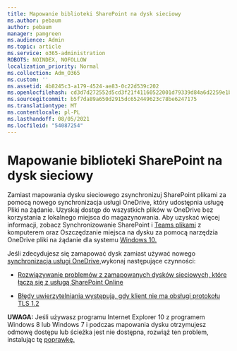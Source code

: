 ```yaml
---
title: Mapowanie biblioteki SharePoint na dysk sieciowy
ms.author: pebaum
author: pebaum
manager: pamgreen
ms.audience: Admin
ms.topic: article
ms.service: o365-administration
ROBOTS: NOINDEX, NOFOLLOW
localization_priority: Normal
ms.collection: Adm_O365
ms.custom: ''
ms.assetid: 4b8245c3-a179-4524-ae83-0c22d539c202
ms.openlocfilehash: cd3d7d272552d5cd3f21f41160522001d79339d84a6d2259e1b1868deee66ef0
ms.sourcegitcommit: b5f7da89a650d2915dc652449623c78be6247175
ms.translationtype: MT
ms.contentlocale: pl-PL
ms.lasthandoff: 08/05/2021
ms.locfileid: "54087254"
---
```

# <a name="map-a-sharepoint-library-to-a-network-drive"></a>Mapowanie biblioteki SharePoint na dysk sieciowy

Zamiast mapowania dysku sieciowego zsynchronizuj SharePoint plikami za pomocą nowego synchronizacja usługi OneDrive, który udostępnia usługę Pliki na żądanie. Uzyskaj dostęp do wszystkich plików w OneDrive bez korzystania z lokalnego miejsca do magazynowania. Aby uzyskać więcej informacji, zobacz Synchronizowanie SharePoint i [Teams plikami](https://support.microsoft.com/office/sync-sharepoint-and-teams-files-with-your-computer-6de9ede8-5b6e-4503-80b2-6190f3354a88) z komputerem oraz Oszczędzanie miejsca na dysku za pomocą narzędzia OneDrive pliki na żądanie dla systemu [Windows 10.](https://support.microsoft.com/office/save-disk-space-with-onedrive-files-on-demand-for-windows-10-0e6860d3-d9f3-4971-b321-7092438fb38e)

Jeśli zdecydujesz się zamapować dysk zamiast używać nowego [synchronizacja usługi OneDrive,](https://support.microsoft.com/office/sync-sharepoint-and-teams-files-with-your-computer-6de9ede8-5b6e-4503-80b2-6190f3354a88)wykonaj następujące czynności:

- [Rozwiązywanie problemów z zamapowanych dysków sieciowych, które łączą się z usługą SharePoint Online](/sharepoint/support/administration/troubleshoot-mapped-network-drives)

- [Błędy uwierzytelniania występują, gdy klient nie ma obsługi protokołu TLS 1.2](/sharepoint/troubleshoot/administration/authentication-errors-tls12-support#network-drive-mapped-to-a-sharepoint-library)  

**UWAGA:** Jeśli używasz programu Internet Explorer 10 z programem Windows 8 lub Windows 7  i podczas  mapowania dysku otrzymujesz odmowę dostępu lub ścieżka jest nie dostępna, rozwiąż ten problem, instalując tę [poprawkę.](https://support.microsoft.com/topic/error-when-you-open-a-sharepoint-document-library-in-windows-explorer-or-map-a-network-drive-to-the-library-after-you-install-internet-explorer-10-96e640ba-059f-9b09-bb91-2a0319ee8b1d)